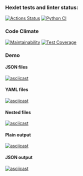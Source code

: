 ### Hexlet tests and linter status:
[![Actions Status](https://github.com/pestrukha/python-project-50/actions/workflows/hexlet-check.yml/badge.svg)](https://github.com/pestrukha/python-project-50/actions)
[![Python CI](https://github.com/pestrukha/python-project-50/actions/workflows/pyci.yml/badge.svg)](https://github.com/pestrukha/python-project-50/actions/workflows/pyci.yml)
### Code Climate 
[![Maintainability](https://api.codeclimate.com/v1/badges/9fe27a511695c1c8de16/maintainability)](https://codeclimate.com/github/pestrukha/python-project-50/maintainability)
[![Test Coverage](https://api.codeclimate.com/v1/badges/9fe27a511695c1c8de16/test_coverage)](https://codeclimate.com/github/pestrukha/python-project-50/test_coverage)
### Demo
#### JSON files
[![asciicast](https://asciinema.org/a/659771.svg)](https://asciinema.org/a/659771)
#### YAML files
[![asciicast](https://asciinema.org/a/661798.svg)](https://asciinema.org/a/661798)
#### Nested files
[![asciicast](https://asciinema.org/a/663237.svg)](https://asciinema.org/a/663237)
#### Plain output
[![asciicast](https://asciinema.org/a/xkAUx8YoDL6lhILILw1P4jaFS.svg)](https://asciinema.org/a/xkAUx8YoDL6lhILILw1P4jaFS)
#### JSON output
[![asciicast](https://asciinema.org/a/PBbUXYbfoSgfgENIcT66WUxyy.svg)](https://asciinema.org/a/PBbUXYbfoSgfgENIcT66WUxyy)

